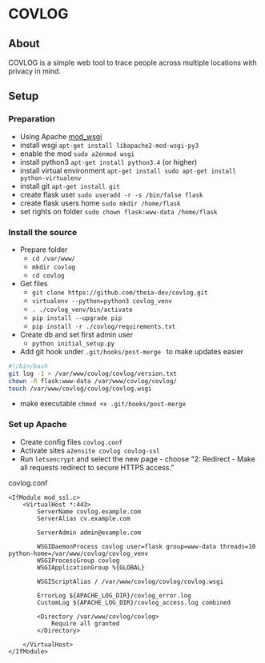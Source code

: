 # COVLOG
## About
COVLOG is a simple web tool to trace people across multiple locations with privacy in mind.

## Setup
### Preparation
* Using Apache [mod_wsgi](https://flask.palletsprojects.com/en/1.1.x/deploying/mod_wsgi/)
* install wsgi `apt-get install libapache2-mod-wsgi-py3`
* enable the mod `sudo a2enmod wsgi`
* install python3 `apt-get install python3.4` (or higher)
* install virtual environment `apt-get install sudo apt-get install python-virtualenv`
* install git `apt-get install git`
* create flask user `sudo useradd -r -s /bin/false flask`
* create flask users home `sudo mkdir /home/flask`
* set rights on folder `sudo chown flask:www-data /home/flask`


### Install the source
* Prepare folder
    * `cd /var/www/`
    * `mkdir covlog`
    * `cd covlog`
* Get files
    * `git clone https://github.com/theia-dev/covlog.git`
    * `virtualenv --python=python3 covlog_venv`
    * `. ./covlog_venv/bin/activate`
    * `pip install --upgrade pip`
    * `pip install -r ./covlog/requirements.txt`
* Create db and set first admin user
    * `python initial_setup.py`
* Add git hook  under `.git/hooks/post-merge ` to make updates easier
```bash
#!/bin/bash
git log -1 > /var/www/covlog/covlog/version.txt
chown -R flask:www-data /var/www/covlog/covlog/
touch /var/www/covlog/covlog/covlog.wsgi
```
* make executable ```chmod +x .git/hooks/post-merge```

### Set up Apache
* Create config files ```covlog.conf``` 
* Activate sites ```a2ensite covlog covlog-ssl```
* Run ```letsencrypt``` and select the new page - choose "2: Redirect - Make all requests redirect to secure HTTPS access."



covlog.conf
```apacheconf
<IfModule mod_ssl.c>
    <VirtualHost *:443>
        ServerName covlog.example.com
        ServerAlias cv.example.com

        ServerAdmin admin@example.com

        WSGIDaemonProcess covlog user=flask group=www-data threads=10 python-home=/var/www/covlog/covlog_venv
        WSGIProcessGroup covlog
        WSGIApplicationGroup %{GLOBAL}

        WSGIScriptAlias / /var/www/covlog/covlog/covlog.wsgi

        ErrorLog ${APACHE_LOG_DIR}/covlog_error.log
        CustomLog ${APACHE_LOG_DIR}/covlog_access.log combined

        <Directory /var/www/covlog/covlog>
            Require all granted
        </Directory>

    </VirtualHost>
</IfModule>
```